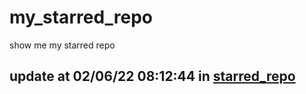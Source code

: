 # my_starred_repo
show me my starred repo

update at 02/06/22 08:12:44 in [starred_repo](./index.html)
---

